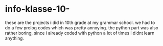 # info-klasse-10-

these are the projects i did in 10th grade at my grammar school.
we had to do a few prolog codes which was pretty annoying.
the python part was also rather boring, since i already coded with python a lot of times i didnt learn anything.
